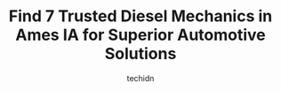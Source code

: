 ---
layout: ampstory
image: https://images.unsplash.com/photo-1501432062811-61cbb25811dc?ixlib=rb-4.0.3&ixid=MnwxMjA3fDB8MHxwaG90by1wYWdlfHx8fGVufDB8fHx8&auto=format&fit=crop&w=640&h=853&q=80
author: techidn
featured: false
description: When it comes to finding reliable automotive experts in Ames IA, USA, look no further than the 7 best Diesel Mechanic in the area. With their exceptional skills and dedication to providing t
title: Find 7 Trusted Diesel Mechanics in Ames IA for Superior Automotive Solutions
cover:
   title: Find 7 Trusted Diesel Mechanics in Ames IA for Superior Automotive Solutions
   subtitle: Rickpate
   background: https://images.unsplash.com/photo-1501432062811-61cbb25811dc?ixlib=rb-4.0.3&ixid=MnwxMjA3fDB8MHxwaG90by1wYWdlfHx8fGVufDB8fHx8&auto=format&fit=crop&w=640&h=853&q=80

pages: 
 - layout: thirds
   top: <h1>#1 Rons Auto Repair Center</h1>
   bottom: "<p>My car overheated while driving on the highway and blew a radiator hose. I had it towed to Rons as they were an AAA preferred shop. They were able to look at it the next</p>"
   background: https://www.knot35.com/toplist/wp-content/uploads/2023/06/best-diesel-mechanic-1-in-ames-ia-1685836907.jpeg
   backgroundblur: true
 - layout: thirds
   top: <h1>#2 En-Tire Car Care</h1>
   bottom: "<p>118 SE 5th St, Ames, IA 50010, United States</p>"
   background: https://www.knot35.com/toplist/wp-content/uploads/2023/06/best-diesel-mechanic-2-in-ames-ia-1685836908.jpeg
   cta:
      link: https://www.knot35.com/toplist/find-7-trusted-diesel-mechanics-in-ames-ia-for-superior-automotive-solutions/
      text: Find 7 Trusted Diesel Mechanics in Ames IA for Superior Automotive Solutions
 - layout: thirds
   top: <h1>#3 Eastman Auto Care</h1>
   bottom: "<p>305 6th St, Ames, IA 50010, United States</p>"
   background: https://www.knot35.com/toplist/wp-content/uploads/2023/06/best-diesel-mechanic-3-in-ames-ia-1685836908.jpeg
   cta:
      link: https://www.knot35.com/toplist/find-7-trusted-diesel-mechanics-in-ames-ia-for-superior-automotive-solutions/
      text: Find 7 Trusted Diesel Mechanics in Ames IA for Superior Automotive Solutions
 - layout: thirds
   top: <h1>#4 Wheelocks Auto Service</h1>
   bottom: "<p>620 E Lincoln Wy, Ames, IA 50010, United States</p>"
   background: https://images.unsplash.com/photo-1484589065579-248aad0d8b13?ixlib=rb-4.0.3&ixid=MnwxMjA3fDB8MHxwaG90by1wYWdlfHx8fGVufDB8fHx8&auto=format&fit=crop&w=640&h=853&q=80
   cta:
      link: https://www.knot35.com/toplist/find-7-trusted-diesel-mechanics-in-ames-ia-for-superior-automotive-solutions/
      text: Find 7 Trusted Diesel Mechanics in Ames IA for Superior Automotive Solutions
 - layout: thirds
   top: <h1>#5 Fix It Auto Repair</h1>
   bottom: "<p>129 S Borne Ave, Ames, IA 50010, United States</p>"
   background: https://images.unsplash.com/photo-1518640467707-6811f4a6ab73?ixlib=rb-4.0.3&ixid=MnwxMjA3fDB8MHxwaG90by1wYWdlfHx8fGVufDB8fHx8&auto=format&fit=crop&w=640&h=853&q=80
   cta:
      link: https://www.knot35.com/toplist/find-7-trusted-diesel-mechanics-in-ames-ia-for-superior-automotive-solutions/
      text: Find 7 Trusted Diesel Mechanics in Ames IA for Superior Automotive Solutions
 - layout: thirds
   top: <h1>#6 Mark Hansen Auto Repair Service</h1>
   bottom: "<p>128 Sumner Ave, Ames, IA 50010, United States</p>"
   background: https://images.unsplash.com/photo-1524169358666-79f22534bc6e?ixlib=rb-4.0.3&ixid=MnwxMjA3fDB8MHxwaG90by1wYWdlfHx8fGVufDB8fHx8&auto=format&fit=crop&w=640&h=853&q=80
   cta:
      link: https://www.knot35.com/toplist/find-7-trusted-diesel-mechanics-in-ames-ia-for-superior-automotive-solutions/
      text: Find 7 Trusted Diesel Mechanics in Ames IA for Superior Automotive Solutions
 - layout: thirds
   top: <h1>#7 Macky Repair</h1>
   bottom: "<p>615 S Dayton Ave #117, Ames, IA 50010, United States</p>"
   background: https://images.unsplash.com/photo-1564951434112-64d74cc2a2d7?ixlib=rb-4.0.3&ixid=MnwxMjA3fDB8MHxwaG90by1wYWdlfHx8fGVufDB8fHx8&auto=format&fit=crop&w=640&h=853&q=80
   cta:
      link: https://www.knot35.com/toplist/find-7-trusted-diesel-mechanics-in-ames-ia-for-superior-automotive-solutions/
      text: Find 7 Trusted Diesel Mechanics in Ames IA for Superior Automotive Solutions
 - layout: thirds
   middle: Continue reading...
   background: https://images.unsplash.com/photo-1533998839656-76f5e4b2bccb?ixlib=rb-4.0.3&ixid=MnwxMjA3fDB8MHxwaG90by1wYWdlfHx8fGVufDB8fHx8&auto=format&fit=crop&w=640&h=853&q=80
   cta:
      link: https://www.knot35.com/toplist/find-7-trusted-diesel-mechanics-in-ames-ia-for-superior-automotive-solutions/
      text: Find 7 Trusted Diesel Mechanics in Ames IA for Superior Automotive Solutions
      
---